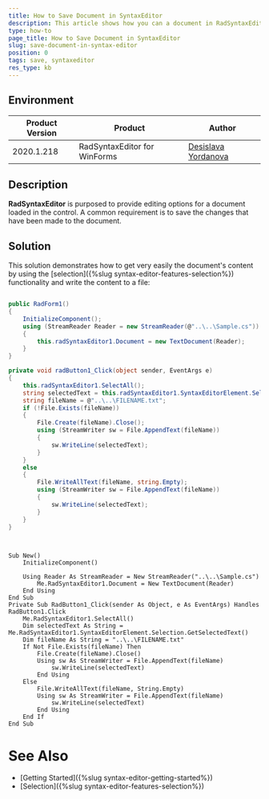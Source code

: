 ```yaml
---
title: How to Save Document in SyntaxEditor
description: This article shows how you can a document in RadSyntaxEditor.
type: how-to
page_title: How to Save Document in SyntaxEditor
slug: save-document-in-syntax-editor
position: 0
tags: save, syntaxeditor
res_type: kb
---
```


## Environment
 
|Product Version|Product|Author|
|----|----|----|
|2020.1.218|RadSyntaxEditor for WinForms|[Desislava Yordanova](https://www.telerik.com/blogs/author/desislava-yordanova)|
 

## Description

**RadSyntaxEditor** is purposed to provide editing options for a document loaded in the control. A common requirement is to save the changes that have been made to the document. 

## Solution 

This solution demonstrates how to get very easily the document's content by using the [selection]({%slug syntax-editor-features-selection%}) functionality and write the content to a file:


````C#

public RadForm1()
{
    InitializeComponent();
    using (StreamReader Reader = new StreamReader(@"..\..\Sample.cs"))
    {
        this.radSyntaxEditor1.Document = new TextDocument(Reader);
    }
}

private void radButton1_Click(object sender, EventArgs e)
{
    this.radSyntaxEditor1.SelectAll();
    string selectedText = this.radSyntaxEditor1.SyntaxEditorElement.Selection.GetSelectedText();
    string fileName = @"..\..\FILENAME.txt";
    if (!File.Exists(fileName))
    {
        File.Create(fileName).Close();
        using (StreamWriter sw = File.AppendText(fileName))
        {
            sw.WriteLine(selectedText);
        }
    }
    else
    {
        File.WriteAllText(fileName, string.Empty);
        using (StreamWriter sw = File.AppendText(fileName))
        {
            sw.WriteLine(selectedText);
        }
    }
}
    

````
````VB.NET

Sub New()
    InitializeComponent()

    Using Reader As StreamReader = New StreamReader("..\..\Sample.cs")
        Me.RadSyntaxEditor1.Document = New TextDocument(Reader)
    End Using
End Sub
Private Sub RadButton1_Click(sender As Object, e As EventArgs) Handles RadButton1.Click
    Me.RadSyntaxEditor1.SelectAll()
    Dim selectedText As String = Me.RadSyntaxEditor1.SyntaxEditorElement.Selection.GetSelectedText()
    Dim fileName As String = "..\..\FILENAME.txt"
    If Not File.Exists(fileName) Then
        File.Create(fileName).Close()
        Using sw As StreamWriter = File.AppendText(fileName)
            sw.WriteLine(selectedText)
        End Using
    Else
        File.WriteAllText(fileName, String.Empty)
        Using sw As StreamWriter = File.AppendText(fileName)
            sw.WriteLine(selectedText)
        End Using
    End If
End Sub    

````


# See Also

* [Getting Started]({%slug syntax-editor-getting-started%}) 
* [Selection]({%slug syntax-editor-features-selection%})


